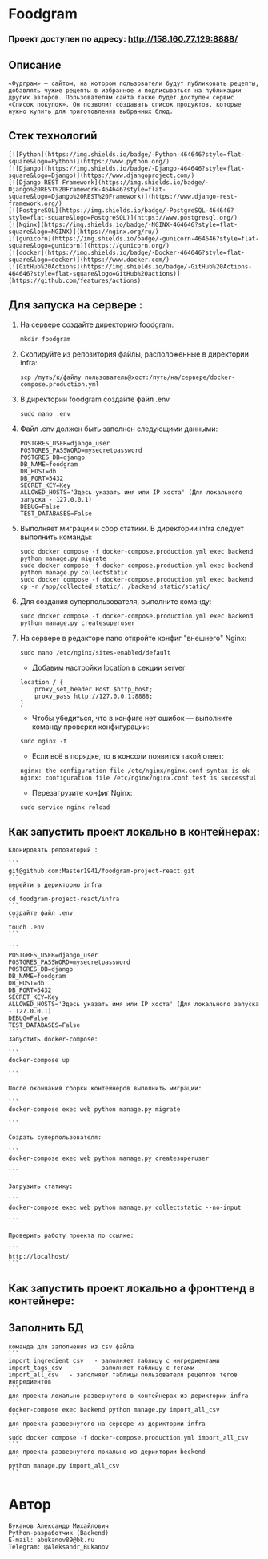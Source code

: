 # Foodgram

### Проект доступен по адресу: http://158.160.77.129:8888/

## Описание
    «Фудграм» — сайтом, на котором пользователи будут публиковать рецепты, добавлять чужие рецепты в избранное и подписываться на публикации других авторов. Пользователям сайта также будет доступен сервис «Список покупок». Он позволит создавать список продуктов, которые нужно купить для приготовления выбранных блюд.

## Стек технологий
    [![Python](https://img.shields.io/badge/-Python-464646?style=flat-square&logo=Python)](https://www.python.org/)
    [![Django](https://img.shields.io/badge/-Django-464646?style=flat-square&logo=Django)](https://www.djangoproject.com/)
    [![Django REST Framework](https://img.shields.io/badge/-Django%20REST%20Framework-464646?style=flat-square&logo=Django%20REST%20Framework)](https://www.django-rest-framework.org/)
    [![PostgreSQL](https://img.shields.io/badge/-PostgreSQL-464646?style=flat-square&logo=PostgreSQL)](https://www.postgresql.org/)
    [![Nginx](https://img.shields.io/badge/-NGINX-464646?style=flat-square&logo=NGINX)](https://nginx.org/ru/)
    [![gunicorn](https://img.shields.io/badge/-gunicorn-464646?style=flat-square&logo=gunicorn)](https://gunicorn.org/)
    [![docker](https://img.shields.io/badge/-Docker-464646?style=flat-square&logo=docker)](https://www.docker.com/)
    [![GitHub%20Actions](https://img.shields.io/badge/-GitHub%20Actions-464646?style=flat-square&logo=GitHub%20actions)](https://github.com/features/actions)


## Для запуска на сервере :
1. На сервере создайте директорию foodgram:
    ```
    mkdir foodgram
    ```
2. Скопируйте из репозитория файлы, расположенные в директории infra:
    ```
    scp /путь/к/файлу пользователь@хост:/путь/на/сервере/docker-compose.production.yml
    ```
3. В директории foodgram создайте файл .env
    ```
    sudo nano .env
    ```
4. Файл .env должен быть заполнен следующими данными:
    ```
    POSTGRES_USER=django_user
    POSTGRES_PASSWORD=mysecretpassword
    POSTGRES_DB=django
    DB_NAME=foodgram 
    DB_HOST=db
    DB_PORT=5432
    SECRET_KEY=Key
    ALLOWED_HOSTS='Здесь указать имя или IP хоста' (Для локального запуска - 127.0.0.1)
    DEBUG=False
    TEST_DATABASES=False
    ```
5. Выполняет миграции и сбор статики. В директории infra следует выполнить команды:
    ```  
    sudo docker compose -f docker-compose.production.yml exec backend python manage.py migrate
    sudo docker compose -f docker-compose.production.yml exec backend python manage.py collectstatic
    sudo docker compose -f docker-compose.production.yml exec backend cp -r /app/collected_static/. /backend_static/static/
    ```
6. Для создания суперпользователя, выполните команду:
    ```
    sudo docker compose -f docker-compose.production.yml exec backend python manage.py createsuperuser
    ```
7. На сервере в редакторе nano откройте конфиг "внешнего" Nginx:
    ```
    sudo nano /etc/nginx/sites-enabled/default
    ```
    
    - Добавим настройки location в секции server
   
    ```
    location / {
        proxy_set_header Host $http_host;
        proxy_pass http://127.0.0.1:8888;
    }
    ```
    
    - Чтобы убедиться, что в конфиге нет ошибок — выполните команду проверки конфигурации:
    
    ```
    sudo nginx -t 
    ```
    
    - Если всё в порядке, то в консоли появится такой ответ:
    ```
    nginx: the configuration file /etc/nginx/nginx.conf syntax is ok
    nginx: configuration file /etc/nginx/nginx.conf test is successful 
    ```
    
    - Перезагрузите конфиг Nginx:
    ```
    sudo service nginx reload 
    ```

## Как запустить проект локально в контейнерах:
    Клонировать репозиторий :

    ```
    git@github.com:Master1941/foodgram-project-react.git
    ``` 
    перейти в дерикторию infra
    ```
    cd foodgram-project-react/infra
    ``` 
    создайте файл .env 
    ```
    touch .env
    ```
    
    ```
    POSTGRES_USER=django_user
    POSTGRES_PASSWORD=mysecretpassword
    POSTGRES_DB=django
    DB_NAME=foodgram 
    DB_HOST=db
    DB_PORT=5432
    SECRET_KEY=Key
    ALLOWED_HOSTS='Здесь указать имя или IP хоста' (Для локального запуска - 127.0.0.1)
    DEBUG=False
    TEST_DATABASES=False
    ```
    Запустить docker-compose:

    ```
    docker-compose up

    ```

    После окончания сборки контейнеров выполнить миграции:

    ```
    docker-compose exec web python manage.py migrate

    ```

    Создать суперпользователя:

    ```
    docker-compose exec web python manage.py createsuperuser

    ```

    Загрузить статику:

    ```
    docker-compose exec web python manage.py collectstatic --no-input 

    ```

    Проверить работу проекта по ссылке:

    ```
    http://localhost/
    ```



## Как запустить проект локально а фронттенд в контейнере:


## Заполнить БД
    
    команда для заполнения из csv файла
    ```
    import_ingredient_csv   - заполняет таблицу с ингредиентами
    import_tags_csv         - заполняет таблицу с тегами
    import_all_csv   - заполняет таблицы пользователя рецептов тегов ингредиентов
    ```
    для проекта локально развернутого в контейнерах из дериктории infra
    ```
    docker-compose exec backend python manage.py import_all_csv
    ```
    для проекта развернутого на сервере из дериктории infra
    ```
    sudo docker compose -f docker-compose.production.yml import_all_csv
    ```
    для проекта развернутого локально из дериктории beckend
    ```
    python manage.py import_all_csv
    ```

# Автор
    Буканов Александр Михайлович
    Python-разработчик (Backend)
    E-mail: abukanov89@bk.ru
    Telegram: @Aleksandr_Bukanov